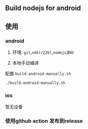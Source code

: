## Build nodejs for android

## 使用

### android

1. 环境: `git`,`ndk(r22b)`,`nodejs源码`

2. 本地手动编译

配置 `build-android-manually.sh`

`./build-android-manually.sh`

### ios

暂无设备

### 使用github action 发布到release

